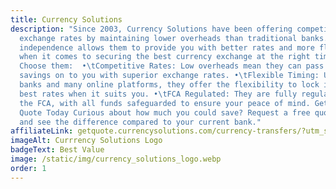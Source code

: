 ```yaml
---
title: Currency Solutions
description: "Since 2003, Currency Solutions have been offering competitive
  exchange rates by maintaining lower overheads than traditional banks. Their
  independence allows them to provide you with better rates and more flexibility
  when it comes to securing the best currency exchange at the right time.  Why
  Choose them:  •\tCompetitive Rates: Low overheads mean they can pass the
  savings on to you with superior exchange rates. •\tFlexible Timing: Unlike
  banks and many online platforms, they offer the flexibility to lock in the
  best rates when it suits you. •\tFCA Regulated: They are fully regulated by
  the FCA, with all funds safeguarded to ensure your peace of mind. Get a Free
  Quote Today Curious about how much you could save? Request a free quote today
  and see the difference compared to your current bank."
affiliateLink: getquote.currencysolutions.com/currency-transfers/?utm_source=arragon_affiliates
imageAlt: Currrency Solutions Logo
badgeText: Best Value
image: /static/img/currency_solutions_logo.webp
order: 1
---
```


